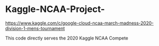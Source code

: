 # Kaggle-NCAA-Project-
https://www.kaggle.com/c/google-cloud-ncaa-march-madness-2020-division-1-mens-tournament

This code directly serves the 2020 Kaggle NCAA Compete
